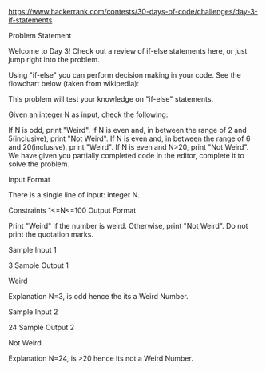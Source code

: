 https://www.hackerrank.com/contests/30-days-of-code/challenges/day-3-if-statements

Problem Statement

Welcome to Day 3! Check out a review of if-else statements here, or just jump right into the problem.

Using "if-else" you can perform decision making in your code. See the flowchart below (taken from wikipedia):

This problem will test your knowledge on "if-else" statements.

Given an integer N as input, check the following:

If N is odd, print "Weird".
If N is even and, in between the range of 2 and 5(inclusive), print "Not Weird".
If N is even and, in between the range of 6 and 20(inclusive), print "Weird".
If N is even and N>20, print "Not Weird".
We have given you partially completed code in the editor, complete it to solve the problem.

Input Format

There is a single line of input: integer N.

Constraints 
1<=N<=100
Output Format

Print "Weird" if the number is weird. Otherwise, print "Not Weird". Do not print the quotation marks.

Sample Input 1

3
Sample Output 1

Weird

Explanation 
N=3, is odd hence the its a Weird Number.

Sample Input 2

24
Sample Output 2

Not Weird

Explanation 
N=24, is >20 hence its not a Weird Number.